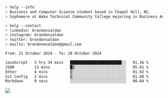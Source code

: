 ````bash
> help --info
> Business and Computer Science student based in Chapel Hill, NC.
> Sophomore at Wake Technical Community College majoring in Business Administration.
````

````bash
> help --contact
> linkedin: brandonsaldan
> instagram: brandonsaldan
> twitter: brandonsaldan
> mailto: brandonmsaldan@gmail.com
````

<!--START_SECTION:waka-->

```txt
From: 21 October 2024 - To: 28 October 2024

JavaScript   3 hrs 34 mins   ███████████████████████░░   91.36 %
JSON         13 mins         █▒░░░░░░░░░░░░░░░░░░░░░░░   05.61 %
Other        4 mins          ▒░░░░░░░░░░░░░░░░░░░░░░░░   01.92 %
Git Config   2 mins          ▒░░░░░░░░░░░░░░░░░░░░░░░░   01.08 %
Markdown     0 secs          ░░░░░░░░░░░░░░░░░░░░░░░░░   00.04 %
```

<!--END_SECTION:waka-->

![](https://komarev.com/ghpvc/?username=brandonsaldan&color=6A8AFF)
